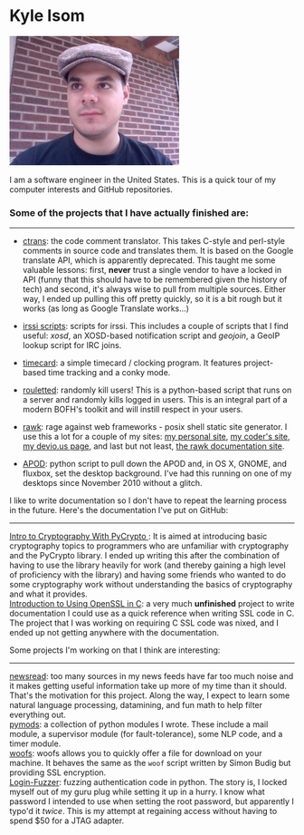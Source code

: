 Kyle Isom
==========
![kisom’s mug](github_photo.jpg)    

I am a software engineer in the United States. This is a quick tour of my
computer interests and GitHub repositories. 

<h3>Some of the projects that I have actually finished are:</h3>     
<hr width=”600” />

* [ctrans](https://www.github.com/kisom/ctrans): the code comment translator.
This takes C-style and perl-style comments in source code and translates them.
It is based on the Google translate API, which is apparently deprecated. This
taught me some valuable lessons: first, **never** trust a single vendor to have
a locked in API (funny that this should have to be remembered given the history
of tech) and second, it's always wise to pull from multiple sources. Either
way, I ended up pulling this off pretty quickly, so it is a bit rough but it
works (as long as Google Translate works...) 

* [irssi scripts](https://github.com/kisom/irssi-scripts): scripts for irssi. 
This includes a couple of scripts that I find useful: *xosd*, an XOSD-based
notification script and *geojoin*, a GeoIP lookup script for IRC joins.

* [timecard](https://github.com/kisom/timecard): a simple timecard / clocking 
program. It features project-based time tracking and a conky mode.

* [rouletted](https://github.com/kisom/py-rouletted): randomly kill users! This
is a python-based script that runs on a server and randomly kills logged in 
users. This is an integral part of a modern BOFH's toolkit and will instill
respect in your users.

* [rawk](https://github.com/kisom/rawk): rage against web frameworks - posix 
shell static site generator. I use this a lot for a couple of my sites:
[my personal site](http://www.kyleisom.net), 
[my coder's site](http://coder.kyleisom.net), 
[my devio.us page](http://kisom.devio.us), and last but not least,
[the rawk documentation site](http://rawk.brokenlcd.net).

* [APOD](https://github.com/kisom/APOD_py): python script to pull down the APOD 
and, in OS X, GNOME, and fluxbox, set the desktop background. I've had this
running on one of my desktops since November 2010 without a glitch.    


I like to write documentation so I don't have to repeat the learning process 
in the future. Here's the documentation I've put on GitHub:    
- - -
[Intro to Cryptography With PyCrypto ](https://github.com/kisom/crypto_intro): 
It is aimed at introducing basic cryptography topics to programmers who are 
unfamiliar with cryptography and the PyCrypto library. I ended up writing this
after the combination of having to use the library heavily for work (and 
thereby gaining a high level of proficiency with the library) and having some
friends who wanted to do some cryptography work without understanding the
basics of cryptography and what it provides.     
[Introduction to Using OpenSSL in C](https://github.com/kisom/openssl_guide): 
a very much **unfinished** project to write documentation I could use as a 
quick reference when writing SSL code in C. The project that I was working on
requiring C SSL code was nixed, and I ended up not getting anywhere with the
documentation.


Some projects I'm working on that I think are interesting:
- - -
[newsread](https://github.com/kisom/newsread): too many sources in my news 
feeds have far too much noise and it makes getting useful information take up
more of my time than it should. That's the motivation for this project. Along
the way, I expect to learn some natural language processing, datamining, and
fun math to help filter everything out.    
[pymods](https://github.com/kisom/pymods): a collection of python modules I 
wrote. These include a mail module, a supervisor module (for fault-tolerance),
some NLP code, and a timer module.     
[woofs](https://github.com/kisom/woofs): woofs allows you to quickly offer a 
file for download on your machine. It behaves the same as the `woof` script 
written by Simon Budig but providing SSL encryption.    
[Login-Fuzzer](https://github.com/kisom/Login-Fuzzer): fuzzing authentication 
code in python. The story is, I locked myself out of my guru plug while setting 
it up in a hurry. I know what password I intended to use when setting the root 
password, but apparently I typo'd it *twice*. This is my attempt at regaining 
access without having to spend $50 for a JTAG adapter.     
